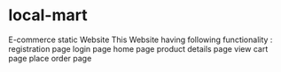 # local-mart
E-commerce static Website
This Website having following functionality :
registration page
login page
home page
product details page
view cart page
place order page
